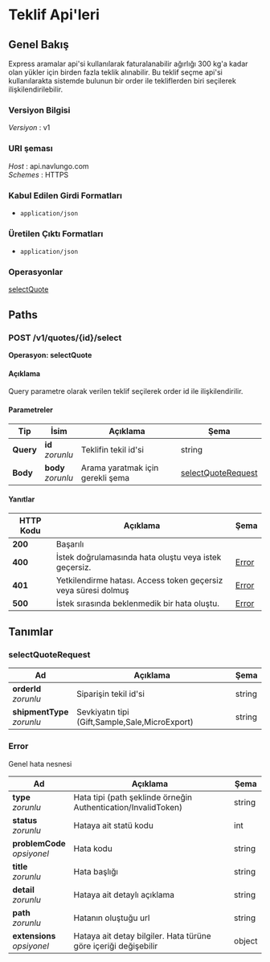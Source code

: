 # Teklif Api'leri

<a name="overview"></a>

## Genel Bakış

Express aramalar api'si kullanılarak faturalanabilir ağırlığı 300 kg'a kadar olan yükler için birden fazla teklik alınabilir. Bu teklif seçme api'si kullanılarakta sistemde bulunun bir order ile tekliflerden biri seçilerek ilişkilendirilebilir.

### Versiyon Bilgisi

_Versiyon_ : v1

### URI şeması

_Host_ : api.navlungo.com  
_Schemes_ : HTTPS

### Kabul Edilen Girdi Formatları

- `application/json`

### Üretilen Çıktı Formatları

- `application/json`

### Operasyonlar

[selectQuote](#selectQuote)<br>

<a name="paths"></a>

## Paths

<a name="selectQuote"></a>

### POST /v1/quotes/{id}/select

**Operasyon: selectQuote**

#### Açıklama

Query parametre olarak verilen teklif seçilerek order id ile ilişkilendirilir.

#### Parametreler

| Tip       | İsim                   | Açıklama                         | Şema                                      |
| --------- | ---------------------- | -------------------------------- | ----------------------------------------- |
| **Query** | **id** <br>_zorunlu_   | Teklifin tekil id'si             | string                                    |
| **Body**  | **body** <br>_zorunlu_ | Arama yaratmak için gerekli şema | [selectQuoteRequest](#selectQuoteRequest) |

#### Yanıtlar

| HTTP Kodu | Açıklama                                                       | Şema            |
| --------- | -------------------------------------------------------------- | --------------- |
| **200**   | Başarılı                                                       |                 |
| **400**   | İstek doğrulamasında hata oluştu veya istek geçersiz.          | [Error](#error) |
| **401**   | Yetkilendirme hatası. Access token geçersiz veya süresi dolmuş | [Error](#error) |
| **500**   | İstek sırasında beklenmedik bir hata oluştu.                   | [Error](#error) |

<a name="definitions"></a>

## Tanımlar

<a name="selectQuoteRequest"></a>

### selectQuoteRequest

| Ad                             | Açıklama                                       | Şema   |
| ------------------------------ | ---------------------------------------------- | ------ |
| **orderId** <br>_zorunlu_      | Siparişin tekil id'si                          | string |
| **shipmentType** <br>_zorunlu_ | Sevkiyatın tipi (Gift,Sample,Sale,MicroExport) | string |

<a name="error"></a>

### Error

Genel hata nesnesi

| Ad                              | Açıklama                                                        | Şema   |
| ------------------------------- | --------------------------------------------------------------- | ------ |
| **type** <br>_zorunlu_          | Hata tipi (path şeklinde örneğin Authentication/InvalidToken)   | string |
| **status** <br>_zorunlu_        | Hataya ait statü kodu                                           | int    |
| **problemCode** <br>_opsiyonel_ | Hata kodu                                                       | string |
| **title** <br>_zorunlu_         | Hata başlığı                                                    | string |
| **detail** <br>_zorunlu_        | Hataya ait detaylı açıklama                                     | string |
| **path** <br>_zorunlu_          | Hatanın oluştuğu url                                            | string |
| **extensions** <br>_opsiyonel_  | Hataya ait detay bilgiler. Hata türüne göre içeriği değişebilir | object |
